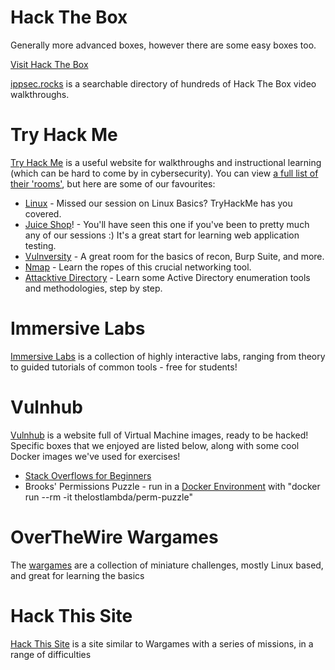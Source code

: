 # Hack The Box

Generally more advanced boxes, however there are some easy boxes too.

[Visit Hack The Box](https://www.hackthebox.eu/)

[ippsec.rocks](https://ippsec.rocks/) is a searchable directory of hundreds of Hack The Box video walkthroughs.

# Try Hack Me

[Try Hack Me](https://tryhackme.com/) is a useful website for walkthroughs and instructional learning (which can be hard to come by in cybersecurity). You can view [a full list of their 'rooms'](https://tryhackme.com/r/hacktivities), but here are some of our favourites:


- [Linux](https://tryhackme.com/room/zthlinux) - Missed our session on Linux Basics? TryHackMe has you covered.
- [Juice Shop](https://tryhackme.com/room/owaspjuiceshop)! - You'll have seen this one if you've been to pretty much any of our sessions :) It's a great start for learning web application testing.
- [Vulnversity](https://tryhackme.com/room/vulnversity) - A great room for the basics of recon, Burp Suite, and more.
- [Nmap](https://tryhackme.com/room/rpnmap) - Learn the ropes of this crucial networking tool.
- [Attacktive Directory](https://tryhackme.com/room/attacktivedirectory) - Learn some Active Directory enumeration tools and methodologies, step by step.

# Immersive Labs

[Immersive Labs](https://immersivelabs.online/) is a collection of highly interactive labs, ranging from theory to guided tutorials of common tools - free for students!

# Vulnhub

[Vulnhub](https://www.vulnhub.com/) is a website full of Virtual Machine images, ready to be hacked! Specific boxes that we enjoyed are listed below, along with some cool Docker images we've used for exercises!


- [Stack Overflows for Beginners](https://www.vulnhub.com/entry/stack-overflows-for-beginners-101,290/)
- Brooks' Permissions Puzzle - run in a [Docker Environment](https://labs.play-with-docker.com/#) with "docker run --rm -it thelostlambda/perm-puzzle"

# OverTheWire Wargames

The [wargames](https://overthewire.org/wargames/) are a collection of miniature challenges, mostly Linux based, and great for learning the basics

# Hack This Site

[Hack This Site](https://www.hackthissite.org/) is a site similar to Wargames with a series of missions, in a range of difficulties



